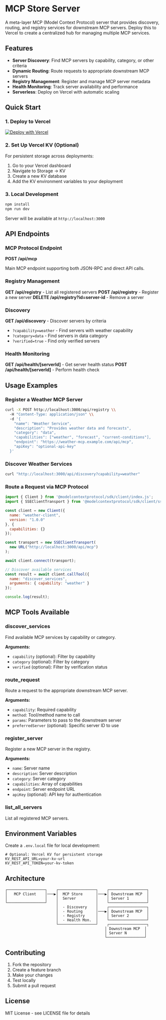# MCP Store Server

A meta-layer MCP (Model Context Protocol) server that provides discovery, routing, and registry services for downstream MCP servers. Deploy this to Vercel to create a centralized hub for managing multiple MCP services.

## Features

- **Server Discovery**: Find MCP servers by capability, category, or other criteria
- **Dynamic Routing**: Route requests to appropriate downstream MCP servers
- **Registry Management**: Register and manage MCP server metadata
- **Health Monitoring**: Track server availability and performance
- **Serverless**: Deploy on Vercel with automatic scaling

## Quick Start

### 1. Deploy to Vercel

[![Deploy with Vercel](https://vercel.com/button)](https://vercel.com/new/clone?repository-url=https://github.com/your-username/mcp-store-server)

### 2. Set Up Vercel KV (Optional)

For persistent storage across deployments:

1. Go to your Vercel dashboard
2. Navigate to Storage → KV
3. Create a new KV database
4. Add the KV environment variables to your deployment

### 3. Local Development

```bash
npm install
npm run dev
```

Server will be available at `http://localhost:3000`

## API Endpoints

### MCP Protocol Endpoint

**POST /api/mcp**

Main MCP endpoint supporting both JSON-RPC and direct API calls.

### Registry Management

**GET /api/registry** - List all registered servers
**POST /api/registry** - Register a new server
**DELETE /api/registry?id=server-id** - Remove a server

### Discovery

**GET /api/discovery** - Discover servers by criteria
- `?capability=weather` - Find servers with weather capability
- `?category=data` - Find servers in data category
- `?verified=true` - Find only verified servers

### Health Monitoring

**GET /api/health/[serverId]** - Get server health status
**POST /api/health/[serverId]** - Perform health check

## Usage Examples

### Register a Weather MCP Server

```bash
curl -X POST http://localhost:3000/api/registry \\
  -H "Content-Type: application/json" \\
  -d '{
    "name": "Weather Service",
    "description": "Provides weather data and forecasts",
    "category": "data",
    "capabilities": ["weather", "forecast", "current-conditions"],
    "endpoint": "https://weather-mcp.example.com/api/mcp",
    "apiKey": "optional-api-key"
  }'
```

### Discover Weather Services

```bash
curl "http://localhost:3000/api/discovery?capability=weather"
```

### Route a Request via MCP Protocol

```javascript
import { Client } from '@modelcontextprotocol/sdk/client/index.js';
import { SSEClientTransport } from '@modelcontextprotocol/sdk/client/sse.js';

const client = new Client({
  name: "weather-client",
  version: "1.0.0"
}, {
  capabilities: {}
});

const transport = new SSEClientTransport(
  new URL("http://localhost:3000/api/mcp")
);

await client.connect(transport);

// Discover available services
const result = await client.callTool({
  name: "discover_services",
  arguments: { capability: "weather" }
});

console.log(result);
```

## MCP Tools Available

### discover_services
Find available MCP services by capability or category.

**Arguments:**
- `capability` (optional): Filter by capability
- `category` (optional): Filter by category
- `verified` (optional): Filter by verification status

### route_request
Route a request to the appropriate downstream MCP server.

**Arguments:**
- `capability`: Required capability
- `method`: Tool/method name to call
- `params`: Parameters to pass to the downstream server
- `preferredServer` (optional): Specific server ID to use

### register_server
Register a new MCP server in the registry.

**Arguments:**
- `name`: Server name
- `description`: Server description
- `category`: Server category
- `capabilities`: Array of capabilities
- `endpoint`: Server endpoint URL
- `apiKey` (optional): API key for authentication

### list_all_servers
List all registered MCP servers.

## Environment Variables

Create a `.env.local` file for local development:

```env
# Optional: Vercel KV for persistent storage
KV_REST_API_URL=your-kv-url
KV_REST_API_TOKEN=your-kv-token
```

## Architecture

```
┌─────────────────┐    ┌─────────────────┐    ┌─────────────────┐
│   MCP Client    │───▶│  MCP Store      │───▶│ Downstream MCP  │
│                 │    │  Server         │    │ Server 1        │
└─────────────────┘    │                 │    └─────────────────┘
                       │  - Discovery    │    ┌─────────────────┐
                       │  - Routing      │───▶│ Downstream MCP  │
                       │  - Registry     │    │ Server 2        │
                       │  - Health Mon.  │    └─────────────────┘
                       └─────────────────┘    ┌─────────────────┐
                                             │ Downstream MCP  │
                                             │ Server N        │
                                             └─────────────────┘
```

## Contributing

1. Fork the repository
2. Create a feature branch
3. Make your changes
4. Test locally
5. Submit a pull request

## License

MIT License - see LICENSE file for details